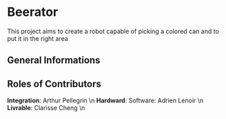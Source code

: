 # Beerator
This project aims to create a robot capable of picking a colored can and to put it in the right area

## General Informations

## Roles of Contributors

**Integration**: Arthur Pellegrin \n
**Hardward**: Software: Adrien Lenoir \n
**Livrable**: Clarisse Cheng \n

